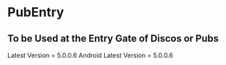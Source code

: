 # PubEntry

## To be Used at the Entry Gate of Discos or Pubs

Latest Version = 5.0.0.6
Android Latest Version = 5.0.0.6
